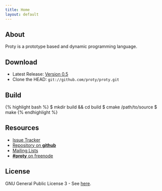 ```yaml
---
title: Home
layout: default
---
```


## About

Proty is a prototype based and dynamic programming
language.

## Download

- Latest Release: [Version 0.5](http://ftp.proty.cc/proty/0.5/proty-0.5.tar.gz)
- Clone the HEAD: `git://github.com/proty/proty.git`

## Build

{% highlight bash %}
$ mkdir build && cd build
$ cmake /path/to/source
$ make
{% endhighlight %}

## Resources

- [Issue Tracker](https://github.com/proty/proty/issues)
- [Repository on **github**](https://github.com/proty/proty)
- [Mailing Lists](http://mail.proty.cc)
- [**#proty** on freenode](irc://chat.freenode.net/%23proty)

## License

GNU General Public License 3 - See [here](/license.html).
